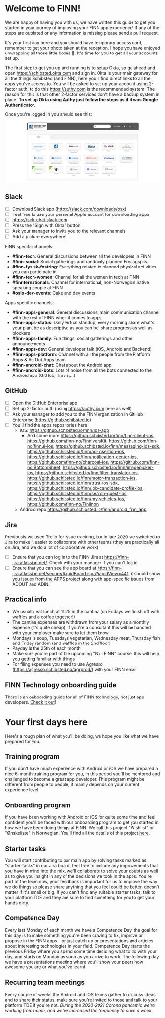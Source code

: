 # Welcome to FINN!

We are happy of having you with us, we have written this guide to get you started in your journey of improving your FINN app experience! If any of the steps are outdated or any information is missing please send a pull request.

It's your first day here and you should have temporary access card, remember to get your photo taken at the reception. I hope you have enjoyed unwrapping all those little boxes 🎁. It's time for you to get all your accounts set up.

The first step to get you up and running is to setup Okta, so go ahead and open https://schibsted.okta.com and sign in. Okta is your main gateway for all the things Schibsted (and FINN), here you'll find direct links to all the apps you've access to. You will be asked to set up your account using 2-factor auth, to do this https://authy.com is the recommended system. The reason for this is that other 2-factor services don't have a backup system in place. **To set up Okta using Authy just follow the steps as if it was Google Authenticator.**

Once you're logged in you should see this:

![Okta](https://raw.githubusercontent.com/finn-no/ios-handbook/master/Images/okta.png)

## Slack
- [ ] Download Slack app (https://slack.com/downloads/osx)
- [ ] Feel free to use your personal Apple account for downloading apps
- [ ] https://sch-chat.slack.com
- [ ] Press the "Sign with Okta" button
- [ ] Ask your manager to invite you to the relevant channels
- [ ] Add a picture everywhere!

FINN specific channels:
  - **#finn-tech**: General discussions between all the developers in FINN
  - **#finn-social**: Social gatherings and randomly planned Fredagspils.
  - **#finn-fysisk-fostring**: Everything related to planned physical activities you can participate in
  - **#finn-tech-women**: Channel for all the women in tech at FINN
  - **#finnternationals**: Channel for international, non-Norwegian native speaking people at FINN
  - **#oslo-dev-events**: Cake and dev events

Apps specific channels:
  - **#finn-apps-general**: General discussions, main communication channel with the rest of FINN when it comes to apps
  - **#finn-apps-status**: Daily virtual standup, every morning share what's your plan, be as descriptive as you can be, share progress as well as blockers
  - **#finn-apps-family**: Fun things, social gatherings and other announcements
  - **#finn-apps-dev**: General developer talk (iOS, Android and Backend)
  - **#finn-apps-platform**: Channel with all the people from the Platform Apps & Ad Out Apps team
  - **#finn-android-chat**: Chat about the Android app
  - **#finn-android-bots**: Lots of noise from all the bots connected to the Android app (GitHub, Travis,...)

## GitHub
- [ ] Open the GitHub Enterprise app
- [ ] Set up 2-factor auth (using https://authy.com here as well)
- [ ] Ask your manager to add you to the FINN organization in GitHub Enterprise (https://github.schibsted.io)
- [ ] You'll find the apps repositories here
    - iOS: https://github.schibsted.io/finn/ios-app 
        - And some more https://github.schibsted.io/finn/finn-client-ios, https://github.com/finn-no/FinniversKit, https://github.com/finn-no/finnui-ios, https://github.schibsted.io/finn/messaging-ios-sdk, https://github.schibsted.io/finn/ad-insertion-ios, https://github.schibsted.io/finn/notification-center-ios, https://github.com/finn-no/charcoal-ios, https://github.com/finn-no/BottomSheet, https://github.schibsted.io/finn/imagepicker-ios, https://github.schibsted.io/finn/filter-translator-ios, https://github.schibsted.io/finn/motor-transaction-ios, https://github.schibsted.io/finn/trust-ios-sdk, https://github.schibsted.io/finn/job-candidate-profile-ios, https://github.schibsted.io/finn/search-quest-ios, https://github.schibsted.io/finn/my-vehicles-ios, https://github.com/finn-no/Finjinon
    - Android repo https://github.schibsted.io/finn/android_finn_app
  
## Jira
Previously we used Trello for issue tracking, but in late 2020 we switched to Jira to make it easier to collaborate with other teams (they are practically all on Jira, and we do a lot of collaborative work).
- [ ] Ensure that you can log in to the FINN Jira at https://finn-jira.atlassian.net/. Check with your manager if you can't log in.
- [ ] Ensure that you can see the app board at https://finn-jira.atlassian.net/secure/RapidBoard.jspa?rapidView=441, it should show you issues from the APPS project along with app-specific issues from ADOUT and ADIN.

## Practical info
- We usually eat lunch at 11:25 in the cantina (on Fridays we finish off with waffles and a coffee together!)
- The cantina expenses are withdrawn from your salary as a monthly expense (it's quite cheap), if you're a consultant this will be handled with your employer make sure to let them know
- Mondays is soup, Tuesdays vegetarian, Wednesday meat, Thursday fish and Friday random (and waffles in the 2nd floor)
- Payday is the 25th of each month
- Make sure you're part of the upcoming "Ny i FINN" course, this will help you getting familiar with things
- For filing expenses you need to use Agresso (https://agresso.schibsted.no/agrprod/) with your FINN email

## FINN Technology onboarding guide
There is an onboarding guide for all of FINN technology, not just app developers. [Check it out](https://github.schibsted.io/finn/onboarding)!

# Your first days here
Here's a rough plan of what you'll be doing, we hope you like what we have prepared for you.

## Training program
If you don't have much experience with Android or iOS we have prepared a nice 6-month training program for you, in this period you'll be mentored and challenged to become a great app developer. This program might be different from people to people, it mainly depends on your current experience level.

## Onboarding program
If you have been working with Android or iOS for quite some time and feel confident you'll be faced with our onboarding program to get you started in how we have been doing things at FINN. We call this project "Wishlist" or "Ønskeliste" in Norwegian. You'll find all the details of this project [here](/ONBOARDING_PROJECT.md).

## Starter tasks
You will start contributing to our main app by solving tasks marked as "starter-tasks" in our Jira board, feel free to include any improvements that you have in mind into the mix, we'll collaborate to solve your doubts as well as to give you insight in any of the decisions we took in the apps. You're part of the team now, your feedback is important for us to improve the way we do things so please share anything that you feel could be better, doesn't matter if it's small or big. If you can't find any suitable starter tasks, talk to your platform TDE and they are sure to find something for you to get your hands dirty.

## Competence Day
Every last Monday of each month we have a Competence Day, the goal for this day is to make something you're been craving to fix, improve or propose in the FINN apps - or just catch up on presentations and articles about interesting technologies in your field. Competence Day starts the previous Friday where you spend some time deciding what to do with your day, and starts on Monday as soon as you arrive to work. The following day we have a presentations meeting where you'll show your peers how awesome you are or what you've learnt.

## Recurring team meetings
Every couple of weeks the Android and iOS teams gather to discuss ideas and to share their status, make sure you're invited to those and talk to your platform TDE if you're not. *During the 2020-2021 Corona pandemic we're working from home, and we've increased the frequency to once a week.*
